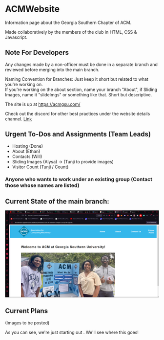 # ACMWebsite
Information page about the Georgia Southern Chapter of ACM.

Made collaboratively by the members of the club in HTML, CSS & Javascript.

## Note For Developers

Any changes made by a non-officer must be done in a separate branch and reviewed before merging into the main branch.

Naming Convention for Branches: Just keep it short but related to what you're working on. <br>
If you're working on the about section, name your branch "About", if Sliding Images, name it "slideImgs" or something like that. Short but descriptive.

The site is up at https://acmgsu.com/ <br>

Check out the discord for other best practices under the website details channel. <a href = https://discord.com/channels/753431647482806302/1150976318658330705>Link</a>

## Urgent To-Dos and Assignments (Team Leads)
* Hosting (Done) 
* About (Ethan) 
* Contacts (Will)
* Sliding Images (Alysa) -> (Tunji to provide images)
* Visitor Count (Tunji / Count)

### Anyone who wants to work under an existing group (Contact those whose names are listed)

## Current State of the main branch:

![Alt text](src/images/progress_image_3.png)


## Current Plans

(Images to be posted)

As you can see, we're just starting out . We'll see where this goes!


